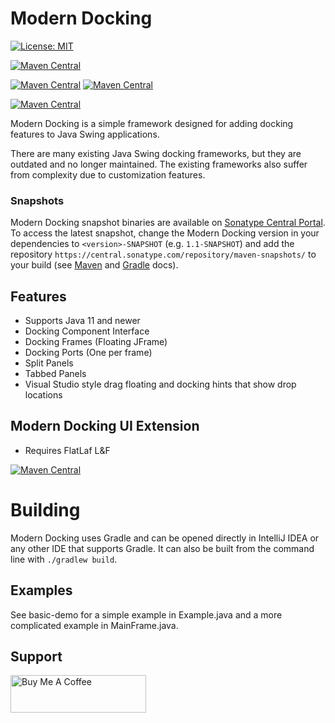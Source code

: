 # Modern Docking

[![License: MIT](https://img.shields.io/badge/License-MIT-yellow.svg)](https://opensource.org/licenses/MIT)

[![Maven Central](https://img.shields.io/maven-central/v/io.github.andrewauclair/modern-docking-api?label=modern-docking-api)](https://mvnrepository.com/artifact/io.github.andrewauclair/modern-docking-api)

[![Maven Central](https://img.shields.io/maven-central/v/io.github.andrewauclair/modern-docking-single-app?label=modern-docking-single-app)](https://mvnrepository.com/artifact/io.github.andrewauclair/modern-docking-single-app)
[![Maven Central](https://img.shields.io/maven-central/v/io.github.andrewauclair/modern-docking-multi-app?label=modern-docking-multi-app)](https://mvnrepository.com/artifact/io.github.andrewauclair/modern-docking-multi-app)

[![Maven Central](https://img.shields.io/maven-central/v/io.github.andrewauclair/modern-docking-ui?label=modern-docking-ui)](https://mvnrepository.com/artifact/io.github.andrewauclair/modern-docking-ui)


Modern Docking is a simple framework designed for adding docking features to Java Swing applications. 

There are many existing Java Swing docking frameworks, but they are outdated and no longer maintained. The existing frameworks also suffer from complexity due to customization features.

### Snapshots

Modern Docking snapshot binaries are available on
[Sonatype Central Portal](https://central.sonatype.com/service/rest/repository/browse/maven-snapshots/io/github/andrewauclair/).
To access the latest snapshot, change the Modern Docking version in your dependencies
to `<version>-SNAPSHOT` (e.g. `1.1-SNAPSHOT`) and add the repository
`https://central.sonatype.com/repository/maven-snapshots/` to your build (see
[Maven](https://maven.apache.org/guides/mini/guide-multiple-repositories.html)
and
[Gradle](https://docs.gradle.org/current/userguide/declaring_repositories.html#sec:declaring_custom_repository)
docs).


## Features
- Supports Java 11 and newer
- Docking Component Interface
- Docking Frames (Floating JFrame)
- Docking Ports (One per frame)
- Split Panels
- Tabbed Panels
- Visual Studio style drag floating and docking hints that show drop locations


## Modern Docking UI Extension
- Requires FlatLaf L&F

<!-- todo: we should limit this to the version Modern Docking actually uses, if we can -->
[![Maven Central](https://img.shields.io/maven-central/v/com.formdev/flatlaf)](https://mvnrepository.com/artifact/com.formdev/flatlaf)

# Building

Modern Docking uses Gradle and can be opened directly in IntelliJ IDEA or any other IDE that supports Gradle. It can also be built from the command line with `./gradlew build`.

## Examples
See basic-demo for a simple example in Example.java and a more complicated example in MainFrame.java.

## Support
<a href="https://www.buymeacoffee.com/andrewauclair" target="_blank"><img src="https://cdn.buymeacoffee.com/buttons/v2/default-yellow.png" alt="Buy Me A Coffee" style="height: 60px !important;width: 217px !important;" ></a>
